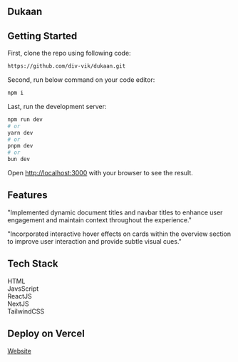 ## Dukaan

## Getting Started

First, clone the repo using following code: <br />

```bash
https://github.com/div-vik/dukaan.git
```

Second, run below command on your code editor: <br />

```bash
npm i
```

Last, run the development server:

```bash
npm run dev
# or
yarn dev
# or
pnpm dev
# or
bun dev
```

Open [http://localhost:3000](http://localhost:3000) with your browser to see the result.

## Features

"Implemented dynamic document titles and navbar titles to enhance user engagement and maintain context throughout the experience."

"Incorporated interactive hover effects on cards within the overview section to improve user interaction and provide subtle visual cues."

## Tech Stack

HTML <br />
JavsScript <br />
ReactJS <br />
NextJS <br />
TailwindCSS <br />

## Deploy on Vercel

[Website](https://dukaan-silk.vercel.app/)
